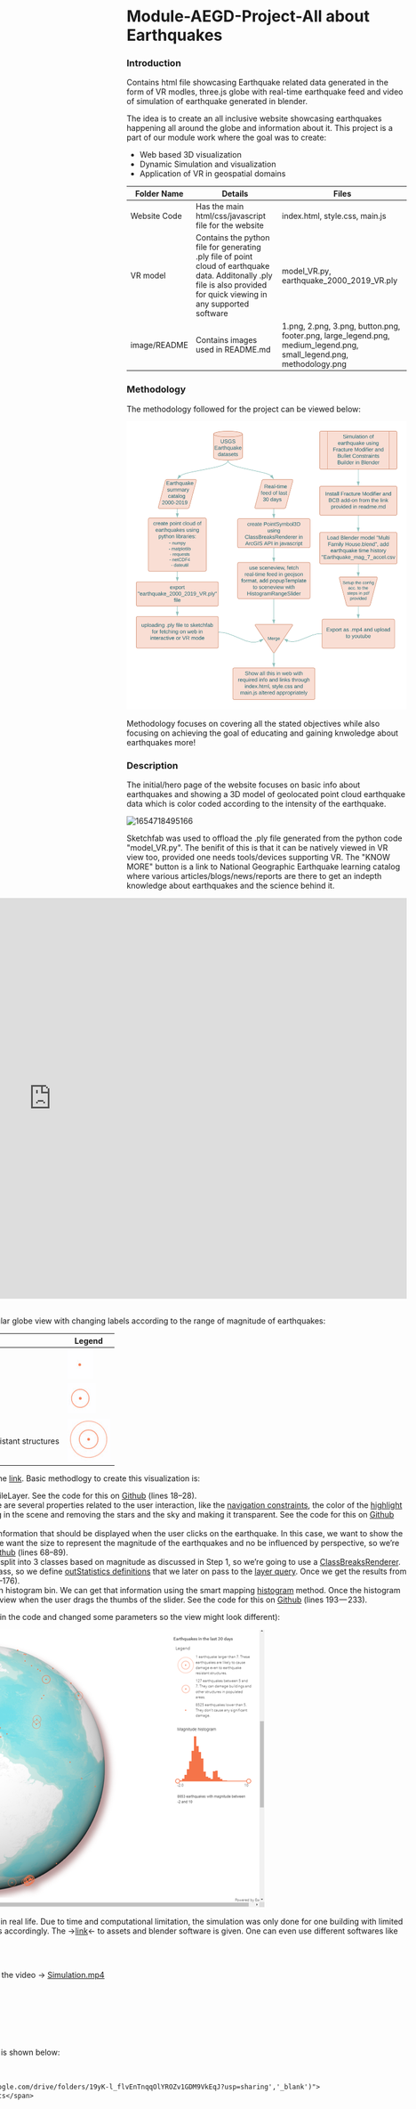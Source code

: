 # Module-AEGD-Project-All about Earthquakes

### Introduction

Contains html file showcasing Earthquake related data generated in the form of VR modles, three.js globe with real-time earthquake feed and video of simulation of earthquake generated in blender.

The idea is to create an all inclusive website showcasing earthquakes happening all around the globe and information about it. This project is a part of our module work where the goal was to create:

* Web based 3D visualization
* Dynamic Simulation and visualization
* Application of VR in geospatial domains

| Folder Name  | Details                                                                                                                                                                 | Files                                                                                                               |
| ------------ | ----------------------------------------------------------------------------------------------------------------------------------------------------------------------- | ------------------------------------------------------------------------------------------------------------------- |
| Website Code | Has the main html/css/javascript file for the website                                                                                                                   | index.html, style.css, main.js                                                                                      |
| VR model     | Contains the python file for generating .ply file of point cloud of earthquake data. Additonally .ply file is also provided for quick viewing in any supported software | model_VR.py, earthquake_2000_2019_VR.ply                                                                            |
| image/README | Contains images used in README.md                                                                                                                                       | 1.png, 2.png, 3.png, button.png, footer.png, large_legend.png, medium_legend.png, small_legend.png, methodology.png |

### Methodology

The methodology followed for the project can be viewed below:

![1654712191919](image/README/1654712191919.png)

Methodology focuses on covering all the stated objectives while also focusing on achieving the goal of educating and gaining knwoledge about earthquakes more!

### Description

The initial/hero page of the website focuses on basic info about earthquakes and showing a 3D model of geolocated point cloud earthquake data which is color coded according to the intensity of the earthquake.

![1654718495166](image/README/1654718495166.png)

Sketchfab was used to offload the .ply file generated from the python code "model_VR.py". The benifit of this is that it can be natively viewed in VR view too, provided one needs tools/devices supporting VR. The "KNOW MORE" button is a link to National Geographic Earthquake learning catalog where various articles/blogs/news/reports are there to get an indepth knowledge about earthquakes and the science behind it.

<div class="sketchfab-embed-wrapper" style="float: right; clear: right"> <iframe title="Earthquakes - 2000 to 2019" frameborder="0" allowfullscreen mozallowfullscreen="true" webkitallowfullscreen="true" allow="autoplay; fullscreen; xr-spatial-tracking" xr-spatial-tracking execution-while-out-of-viewport execution-while-not-rendered web-share width="1280" height="720" src="https://sketchfab.com/models/894ad84ceb8b444a91fbc05f20530bcd/embed?autostart=1&camera=0&transparent=1&ui_infos=0&ui_watermark=0" align="right"> </iframe>

This is the -> [link](https://sketchfab.com/models/894ad84ceb8b444a91fbc05f20530bcd/embed?autostart=1&camera=0&transparent=1&ui_infos=0&ui_watermark=0) to the 3D model above.

The next part is to show real time feed via ArcGIS API. The goal is to create a modular globe view with changing labels according to the range of magnitude of earthquakes:

| Magnitude  | Description                                                                         | Legend                                         |
| ---------- | ----------------------------------------------------------------------------------- | ---------------------------------------------- |
| < 5.0      | They don't cause any significant damage.                                            | ![1654714979481](image/README/1654714979481.png) |
| 5.0 - 7.0 | They can damage buildings and other structures in populated areas.                  | ![1654714990657](image/README/1654714990657.png) |
| > 7,0      | These earthquakes are likely to case damage even to earthquake resistant structures | ![1654714999682](image/README/1654714999682.png) |

This is a recreation of an ESRI 3D visualization lesson which can be accessed via the [link](https://www.esri.com/arcgis-blog/products/js-api-arcgis/3d-gis/a-classical-visualization-of-earthquakes-using-arcgis-api-for-javascript/). Basic methodlogy to create this visualization is:

* Create the map: contains the vintage basemap from John Nelson loaded as a TileLayer. See the code for this on [Github](https://github.com/RalucaNicola/JSAPI_demos/blob/master/last-earthquakes/main.js#L18) (lines 18–28).
* Create the [SceneView](https://developers.arcgis.com/javascript/latest/api-reference/esri-views-SceneView.html) that the map will be rendered to. On the [SceneView](https://developers.arcgis.com/javascript/latest/api-reference/esri-views-SceneView.html) there are several properties related to the user interaction, like the [navigation constraints](https://developers.arcgis.com/javascript/latest/api-reference/esri-views-SceneView.html#constraints), the color of the [highlight](https://developers.arcgis.com/javascript/latest/api-reference/esri-views-SceneView.html#highlightOptions) when the user clicks on an earthquake, the [environment settings](https://developers.arcgis.com/javascript/latest/api-reference/esri-views-SceneView.html#environment) for the lighting in the scene and removing the stars and the sky and making it transparent. See the code for this on [Github](https://github.com/RalucaNicola/JSAPI_demos/blob/master/last-earthquakes/main.js#L30) (lines 30–60).
* Create the [GeoJSONLayer](https://developers.arcgis.com/javascript/latest/api-reference/esri-layers-GeoJSONLayer.html) with the earthquakes. The[ popupTemplate](https://developers.arcgis.com/javascript/latest/api-reference/esri-layers-GeoJSONLayer.html#popupTemplate) sets the information that should be displayed when the user clicks on the earthquake. In this case, we want to show the magnitude of the earthquake, where it happened and what time it happened. We want the size to represent the magnitude of the earthquakes and no be influenced by perspective, so we’re going to set `screenSizePerspectiveEnabled` to `false`. See the code for this on [Github](https://github.com/RalucaNicola/JSAPI_demos/blob/master/last-earthquakes/main.js#L68) (lines 68–89).
* The next part of the code is about setting the renderer on the layer. The data is split into 3 classes based on magnitude as discussed in Step 1, so we’re going to use a [ClassBreaksRenderer](https://developers.arcgis.com/javascript/latest/api-reference/esri-renderers-ClassBreaksRenderer.html). For each of the classes we want to count how many earthquakes are in each class, so we define [outStatistics definitions](https://github.com/RalucaNicola/JSAPI_demos/blob/master/last-earthquakes/main.js#L93) that we later on pass to the [layer query](https://github.com/RalucaNicola/JSAPI_demos/blob/master/last-earthquakes/main.js#L139). Once we get the results from the statistics, we define the renderer. See the code for this on [Github](https://github.com/RalucaNicola/JSAPI_demos/blob/master/last-earthquakes/main.js#L142) (lines 142–176).
* Finally, the [HistogramRangeSlider](https://developers.arcgis.com/javascript/latest/api-reference/esri-widgets-HistogramRangeSlider.html) needs to know how many features are in each histogram bin. We can get that information using the smart mapping [histogram](https://developers.arcgis.com/javascript/latest/api-reference/esri-renderers-smartMapping-statistics-histogram.html) method. Once the histogram slider is created, we define an event listener that will filter the data on the layer view when the user drags the thumbs of the slider. See the code for this on [Github](https://github.com/RalucaNicola/JSAPI_demos/blob/master/last-earthquakes/main.js#L193) (lines 193 — 233).

After that the website will look somewhat like this(I have changed the basetilelayer in the code and changed some parameters so the view might look different):

![1654715404056](image/README/1654715404056.png)

The final stage is to create a simulation to show how earthquakes affect structures in real life. Due to time and computational limitation, the simulation was only done for one building with limited parameters in blender. One can increase the complexity and poly-count geometries accordingly. The ->[link](https://drive.google.com/drive/folders/19yK-l_flvEnTnqqOlYROZv1GDM9VkEqJ)<- to assets and blender software is given. One can even use different softwares like [Houdini-SideFX](https://www.sidefx.com/gallery/houdini-earthquake-house-collapse-rnd/) and [Unity](https://github.com/ertanturan/Unity-Earthquake-Simulation).

![1654716540705](image/README/1654716540705.png)

The simulation was exported and uploaded to youtube for website fetching. Link to the video -> [Simulation.mp4](https://www.youtube.com/embed/-Axoi7aW4Is?autoplay=0&mute=0)

##### Additonal things

![1654717016693](image/README/1654717016693.png)

**Buttons**

They were used for linking different wbsites and url. The code framework of which is shown below:

html code

```
<button type="button" class="button" onclick=" window.open('https://drive.google.com/drive/folders/19yK-l_flvEnTnqqOlYROZv1GDM9VkEqJ?usp=sharing','_blank')">
                <span class="button__text">Download Blender 2.79 file + assets</span>
                <span class="button__icon">
                    <ion-icon name="link-outline"></ion-icon>
                </span>
            </button>
```

css code

```
.button {
    display: flex;
    height: 50px;
    padding: 0;
    background: #009578;
    border: none;
    outline: none;
    border-radius: 5px;
    overflow: hidden;
    font-family: "Quicksand", sans-serif;
    font-size: 16px;
    font-weight: 500;
    cursor: pointer;
  }
  
  .button:hover {
    background: #008168;
  }
  
  .button:active {
    background: #006e58;
  }
  
  .button__text,
  .button__icon {
    display: inline-flex;
    align-items: center;
    padding: 0 24px;
    color: #fff;
    height: 100%;
  }
  
  .button__icon {
    font-size: 1.5em;
    background: rgba(0, 0, 0, 0.08);
  }
```

For further clarification one can refer the [tutorial](https://www.youtube.com/watch?v=A7G-kAyfxqY&t=49s).

![1654717261623](image/README/1654717261623.png)

**Footer with name and GitHub logo**

Created using footer functionality and the same [tutorial](https://www.youtube.com/watch?v=A7G-kAyfxqY&t=49s) mentioned above. Below is the code snippet:

```
<footer>
        <div class="h8" style="position: relative;">Created by Abhishek Rawat |
        <!-- GITHUB Link of repository of this code -->
        <a class="social_icon" href="https://github.com/AiM0-create/Module-AEGD-Project" target="_blank"> 
            <ion-icon name="logo-github"></ion-icon>
        </a>
        </div>
    </footer>
```

### Conclusion

The project has lot of scope of improvement so if you want to collab, raise issue with the code or even reuse the code feel free to do so.

Contact: [LinkedIn](https://www.linkedin.com/in/abhishek-rawat-9795a914a/)

---
